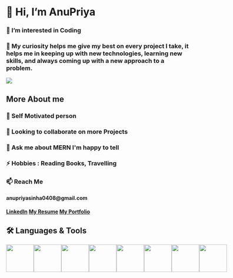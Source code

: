<h1> 👋 Hi, I’m AnuPriya</h1>
<h3> 👀 I’m interested in Coding</h3>
<h3> 🌱 My curiosity helps me give my best on every project I take, it helps me in keeping up with new technologies, learning new skills, and always coming up with a new approach to a problem.</h3>

<img src="https://camo.githubusercontent.com/8bf6f6d78abc81fcf9c49f10649423e73ea44bc248e83aaae8759d401c829a84/68747470733a2f2f70687973696373677572756b756c2e66696c65732e776f726470726573732e636f6d2f323031392f30322f6368617261637465722d312e676966">

<h2>More About me</h2>
<h3>💼 Self Motivated person</h3>
<h3>👯 Looking to collaborate on more Projects</h3>
<h3>💬 Ask me about MERN I'm happy to tell</h3>
<h3>⚡ Hobbies : Reading Books, Travelling</h3>
<h3>📫 Reach Me</h3>
<h4>anupriyasinha0408@gmail.com<h4>
<a href="https://www.linkedin.com/in/anu-priya-54a999217/">LinkedIn</a>
<a href="https://drive.google.com/file/d/1VXg_Iaw5hlnl7qrOkHlD0FTwraLI1x1V/view?usp=share_link">My Resume</a>
<a href="https://anupriya-github-io.netlify.app/">My Portfolio</a>

<h2>🛠 Languages & Tools</h2>
<div style="display:flex">
<img width ="75px" height="75px" src="https://banner2.cleanpng.com/20180621/jow/kisspng-plain-old-java-object-programming-language-compute-5b2b6405b39ad9.4848800015295703097357.jpg">
<img width ="75px" height="75px" src="https://encrypted-tbn0.gstatic.com/images?q=tbn:ANd9GcQq4qQpsjvEV786rJ9a5aVZlZbPLmrsVgFN28XVlTc&s">
<img width ="75px" height="75px" src="https://upload.wikimedia.org/wikipedia/commons/thumb/d/d5/CSS3_logo_and_wordmark.svg/1452px-CSS3_logo_and_wordmark.svg.png">
<img width ="75px" height="75px" src="https://res.cloudinary.com/practicaldev/image/fetch/s--qo_Wp38Z--/c_limit%2Cf_auto%2Cfl_progressive%2Cq_auto%2Cw_880/https://dev-to-uploads.s3.amazonaws.com/i/e0nl7ziy1la7bpwj7rsp.png">
<img width ="75px" height="75px" src="https://i0.wp.com/theicom.org/wp-content/uploads/2016/03/js-logo.png?fit=500%2C500&ssl=1&w=640">
<img width ="75px" height="75px" src="https://www.vectorlogo.zone/logos/nodejs/nodejs-ar21.png">
<img width ="75px" height="75px" src="https://camo.githubusercontent.com/19012171c9664630527c09ac9045b05b50cd03088d6ed8a9664d6e1fa4aeb89c/68747470733a2f2f616d616e646565706d697474616c2e67616c6c65727963646e2e76736173736574732e696f2f657874656e73696f6e732f616d616e646565706d697474616c2f657870726573736a732f322e302e302f313530393838313239333837322f4d6963726f736f66742e56697375616c53747564696f2e53657276696365732e49636f6e732e44656661756c74">
<img width ="75px" height="75px"  src="https://w7.pngwing.com/pngs/956/695/png-transparent-mongodb-original-wordmark-logo-icon-thumbnail.png">
</div>


<!---
Anupriya408/Anupriya408 is a ✨ special ✨ repository because its `README.md` (this file) appears on your GitHub profile.
You can click the Preview link to take a look at your changes.
--->
